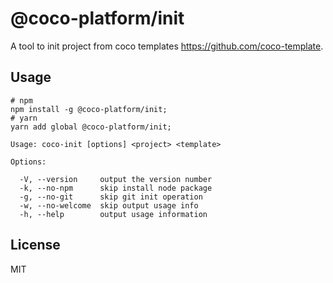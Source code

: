 # @coco-platform/init

A tool to init project from coco templates https://github.com/coco-template.

## Usage

```shell
# npm
npm install -g @coco-platform/init;
# yarn
yarn add global @coco-platform/init;
```

```
Usage: coco-init [options] <project> <template>

Options:

  -V, --version     output the version number
  -k, --no-npm      skip install node package
  -g, --no-git      skip git init operation
  -w, --no-welcome  skip output usage info
  -h, --help        output usage information
```

## License

MIT

